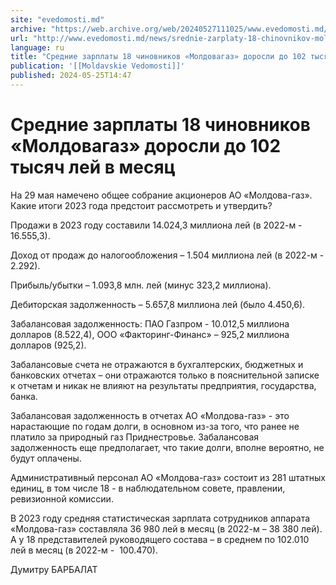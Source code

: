 ```yaml
---
site: "evedomosti.md"
archive: "https://web.archive.org/web/20240527111025/www.evedomosti.md/news/srednie-zarplaty-18-chinovnikov-moldovagaz-dorosli-do-102-ty"
url: "http://www.evedomosti.md/news/srednie-zarplaty-18-chinovnikov-moldovagaz-dorosli-do-102-ty"
language: ru
title: "Средние зарплаты 18 чиновников «Молдовагаз» доросли до 102 тысяч лей в месяц"
publication: '[[Moldavskie Vedomosti]]'
published: 2024-05-25T14:47
---
```


# Средние зарплаты 18 чиновников «Молдовагаз» доросли до 102 тысяч лей в месяц

На 29 мая намечено общее собрание акционеров АО «Молдова-газ». Какие итоги 2023 года предстоит рассмотреть и утвердить?

Продажи в 2023 году составили 14.024,3 миллиона лей (в 2022-м - 16.555,3).

Доход от продаж до налогообложения – 1.504 миллиона лей (в 2022-м - 2.292).

Прибыль/убытки – 1.093,8 млн. лей (минус 323,2 миллиона).

Дебиторская задолженность – 5.657,8 миллиона лей (было 4.450,6).

Забалансовая задолженность: ПАО Газпром - 10.012,5 миллиона долларов (8.522,4), ООО «Факторинг-Финанс» – 925,2 миллиона долларов (925,2).

Забалансовые счета не отражаются в бухгалтерских, бюджетных и банковских отчетах – они отражаются только в пояснительной записке к отчетам и никак не влияют на результаты предприятия, государства, банка.

Забалансовая задолженность в отчетах АО «Молдова-газ» - это нарастающие по годам долги, в основном из-за того, что ранее не платило за природный газ Приднестровье. Забалансовая задолженность еще предполагает, что такие долги, вполне вероятно, не будут оплачены.

Административный персонал АО «Молдова-газ» состоит из 281 штатных единиц, в том числе 18 - в наблюдательном совете, правлении, ревизионной комиссии.

В 2023 году средняя статистическая зарплата сотрудников аппарата «Молдова-газ» составляла 36 980 лей в месяц (в 2022-м – 38 380 лей). А у 18 представителей руководящего состава – в среднем по 102.010 лей в месяц (в 2022-м -  100.470).

Думитру БАРБАЛАТ